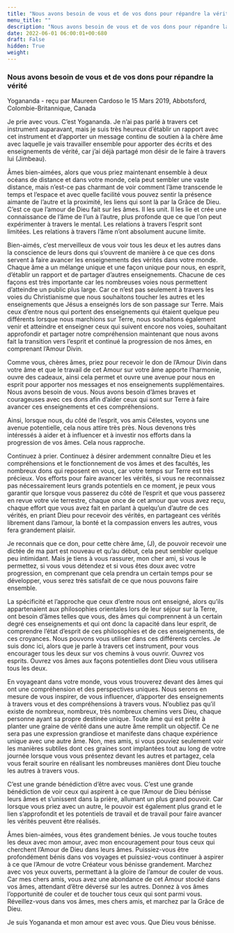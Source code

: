 ```yaml
---
title: "Nous avons besoin de vous et de vos dons pour répandre la vérité"
menu_title: ""
description: "Nous avons besoin de vous et de vos dons pour répandre la vérité"
date: 2022-06-01 06:00:01+00:680
draft: False
hidden: True
weight:
---
```

### Nous avons besoin de vous et de vos dons pour répandre la vérité

Yogananda - reçu par Maureen Cardoso le 15 Mars 2019, Abbotsford, Colombie-Britannique, Canada

Je prie avec vous. C’est Yogananda. Je n’ai pas parlé à travers cet instrument auparavant, mais je suis très heureux d’établir un rapport avec cet instrument et d’apporter un message continu de soutien à la chère âme avec laquelle je vais travailler ensemble pour apporter des écrits et des enseignements de vérité, car j’ai déjà partagé mon désir de le faire à travers lui (Jimbeau).

Âmes bien-aimées, alors que vous priez maintenant ensemble à deux océans de distance et dans votre monde, cela peut sembler une vaste distance, mais n’est-ce pas charmant de voir comment l’âme transcende le temps et l’espace et avec quelle facilité vous pouvez sentir la présence aimante de l’autre et la proximité, les liens qui sont là par la Grâce de Dieu. C’est ce que l’amour de Dieu fait sur les âmes. Il les unit. Il les lie et crée une connaissance de l’âme de l’un à l’autre, plus profonde que ce que l’on peut expérimenter à travers le mental. Les relations à travers l’esprit sont limitées. Les relations à travers l’âme n’ont absolument aucune limite.

Bien-aimés, c’est merveilleux de vous voir tous les deux et les autres dans la conscience de leurs dons qui s’ouvrent de manière à ce que ces dons servent à faire avancer les enseignements des vérités dans votre monde. Chaque âme a un mélange unique et une façon unique pour nous, en esprit, d’établir un rapport et de partager d’autres enseignements. Chacune de ces façons est très importante car les nombreuses voies nous permettent d’atteindre un public plus large. Car ce n’est pas seulement à travers les voies du Christianisme que nous souhaitons toucher les autres et les enseignements que Jésus a enseignés lors de son passage sur Terre. Mais ceux d’entre nous qui portent des enseignements qui étaient quelque peu différents lorsque nous marchions sur Terre, nous souhaitons également venir et atteindre et enseigner ceux qui suivent encore nos voies, souhaitant approfondir et partager notre compréhension maintenant que nous avons fait la transition vers l’esprit et continué la progression de nos âmes, en comprenant l’Amour Divin.

Comme vous, chères âmes, priez pour recevoir le don de l’Amour Divin dans votre âme et que le travail de cet Amour sur votre âme apporte l’harmonie, ouvre des cadeaux, ainsi cela permet et ouvre une avenue pour nous en esprit pour apporter nos messages et nos enseignements supplémentaires. Nous avons besoin de vous. Nous avons besoin d’âmes braves et courageuses avec ces dons afin d’aider ceux qui sont sur Terre à faire avancer ces enseignements et ces compréhensions.

Ainsi, lorsque nous, du côté de l’esprit, vos amis Célestes, voyons une avenue potentielle, cela nous attire très près. Nous devenons très intéressés à aider et à influencer et à investir nos efforts dans la progression de vos âmes. Cela nous rapproche.

Continuez à prier. Continuez à désirer ardemment connaître Dieu et les compréhensions et le fonctionnement de vos âmes et des facultés, les nombreux dons qui reposent en vous, car votre temps sur Terre est très précieux. Vos efforts pour faire avancer les vérités, si vous ne reconnaissez pas nécessairement leurs grands potentiels en ce moment, je peux vous garantir que lorsque vous passerez du côté de l’esprit et que vous passerez en revue votre vie terrestre, chaque once de cet amour que vous avez reçu, chaque effort que vous avez fait en parlant à quelqu’un d’autre de ces vérités, en priant Dieu pour recevoir des vérités, en partageant ces vérités librement dans l’amour, la bonté et la compassion envers les autres, vous fera grandement plaisir.

Je reconnais que ce don, pour cette chère âme, (J), de pouvoir recevoir une dictée de ma part est nouveau et qu’au début, cela peut sembler quelque peu intimidant. Mais je tiens à vous rassurer, mon cher ami, si vous le permettez, si vous vous détendez et si vous êtes doux avec votre progression, en comprenant que cela prendra un certain temps pour se développer, vous serez très satisfait de ce que nous pouvons faire ensemble.

La spécificité et l’approche que ceux d’entre nous ont enseigné, alors qu’ils appartenaient aux philosophies orientales lors de leur séjour sur la Terre, ont besoin d’âmes telles que vous, des âmes qui comprennent à un certain degré ces enseignements et qui ont donc la capacité dans leur esprit, de comprendre l’état d’esprit de ces philosophies et de ces enseignements, de ces croyances. Nous pouvons vous utiliser dans ces différents cercles. Je suis donc ici, alors que je parle à travers cet instrument, pour vous encourager tous les deux sur vos chemins à vous ouvrir. Ouvrez vos esprits. Ouvrez vos âmes aux façons potentielles dont Dieu vous utilisera tous les deux.

En voyageant dans votre monde, vous vous trouverez devant des âmes qui ont une compréhension et des perspectives uniques. Nous serons en mesure de vous inspirer, de vous influencer, d’apporter des enseignements à travers vous et des compréhensions à travers vous. N’oubliez pas qu’il existe de nombreux, nombreux, très nombreux chemins vers Dieu, chaque personne ayant sa propre destinée unique. Toute âme qui est prête à planter une graine de vérité dans une autre âme remplit un objectif. Ce ne sera pas une expression grandiose et manifeste dans chaque expérience unique avec une autre âme. Non, mes amis, si vous pouviez seulement voir les manières subtiles dont ces graines sont implantées tout au long de votre journée lorsque vous vous présentez devant les autres et partagez, cela vous ferait sourire en réalisant les nombreuses manières dont Dieu touche les autres à travers vous.

C’est une grande bénédiction d’être avec vous. C’est une grande bénédiction de voir ceux qui aspirent à ce que l’Amour de Dieu bénisse leurs âmes et s’unissent dans la prière, allumant un plus grand pouvoir. Car lorsque vous priez avec un autre, le pouvoir est également plus grand et le lien s’approfondit et les potentiels de travail et de travail pour faire avancer les vérités peuvent être réalisés.

Âmes bien-aimées, vous êtes grandement bénies. Je vous touche toutes les deux avec mon amour, avec mon encouragement pour tous ceux qui cherchent l’Amour de Dieu dans leurs âmes. Puissiez-vous être profondément bénis dans vos voyages et puissiez-vous continuer à aspirer à ce que l’Amour de votre Créateur vous bénisse grandement. Marchez avec vos yeux ouverts, permettant à la gloire de l’amour de couler de vous. Car mes chers amis, vous avez une abondance de cet Amour stocké dans vos âmes, attendant d’être déversé sur les autres. Donnez à vos âmes l’opportunité de couler et de toucher tous ceux qui sont parmi vous. Réveillez-vous dans vos âmes, mes chers amis, et marchez par la Grâce de Dieu.

Je suis Yogananda et mon amour est avec vous. Que Dieu vous bénisse.



